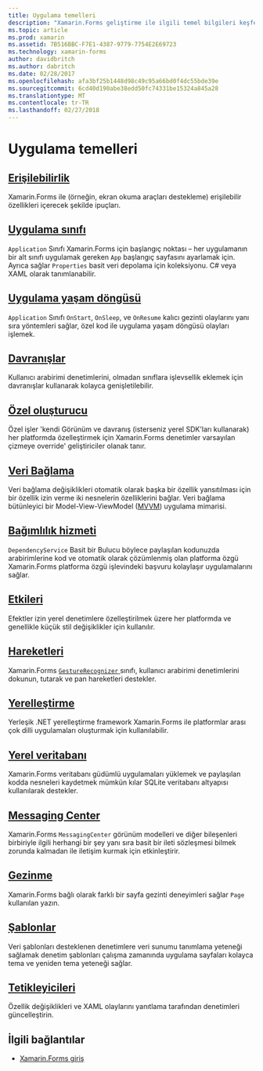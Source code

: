 ```yaml
---
title: Uygulama temelleri
description: "Xamarin.Forms geliştirme ile ilgili temel bilgileri keşfetme"
ms.topic: article
ms.prod: xamarin
ms.assetid: 7B516BBC-F7E1-4387-9779-7754E2E69723
ms.technology: xamarin-forms
author: davidbritch
ms.author: dabritch
ms.date: 02/28/2017
ms.openlocfilehash: afa3bf25b1448d98c49c95a66bd0f4dc55bde39e
ms.sourcegitcommit: 6cd40d190abe38edd50fc74331be15324a845a28
ms.translationtype: MT
ms.contentlocale: tr-TR
ms.lasthandoff: 02/27/2018
---
```

# <a name="application-fundamentals"></a>Uygulama temelleri

## <a name="accessibilityaccessibilityindexmd"></a>[Erişilebilirlik](accessibility/index.md)

Xamarin.Forms ile (örneğin, ekran okuma araçları destekleme) erişilebilir özellikleri içerecek şekilde ipuçları.

## <a name="app-classapplication-classmd"></a>[Uygulama sınıfı](application-class.md)

`Application` Sınıfı Xamarin.Forms için başlangıç noktası – her uygulamanın bir alt sınıfı uygulamak gereken `App` başlangıç sayfasını ayarlamak için. Ayrıca sağlar `Properties` basit veri depolama için koleksiyonu. C# veya XAML olarak tanımlanabilir.

## <a name="app-lifecycleapp-lifecyclemd"></a>[Uygulama yaşam döngüsü](app-lifecycle.md)

`Application` Sınıfı `OnStart`, `OnSleep`, ve `OnResume` kalıcı gezinti olaylarını yanı sıra yöntemleri sağlar, özel kod ile uygulama yaşam döngüsü olayları işlemek.

## <a name="behaviorsbehaviorsindexmd"></a>[Davranışlar](behaviors/index.md)

Kullanıcı arabirimi denetimlerini, olmadan sınıflara işlevsellik eklemek için davranışlar kullanarak kolayca genişletilebilir.

## <a name="custom-rendererscustom-rendererindexmd"></a>[Özel oluşturucu](custom-renderer/index.md)

Özel işler 'kendi Görünüm ve davranış (isterseniz yerel SDK'ları kullanarak) her platformda özelleştirmek için Xamarin.Forms denetimler varsayılan çizmeye override' geliştiriciler olanak tanır.

## <a name="data-bindingdata-bindingindexmd"></a>[Veri Bağlama](data-binding/index.md)

Veri bağlama değişiklikleri otomatik olarak başka bir özellik yansıtılması için bir özellik izin verme iki nesnelerin özelliklerini bağlar. Veri bağlama bütünleyici bir Model-View-ViewModel ([MVVM](~/xamarin-forms/enterprise-application-patterns/mvvm.md)) uygulama mimarisi.

## <a name="dependency-servicedependency-serviceindexmd"></a>[Bağımlılık hizmeti](dependency-service/index.md)

`DependencyService` Basit bir Bulucu böylece paylaşılan kodunuzda arabirimlerine kod ve otomatik olarak çözümlenmiş olan platforma özgü Xamarin.Forms platforma özgü işlevindeki başvuru kolaylaşır uygulamalarını sağlar.

## <a name="effectseffectsindexmd"></a>[Etkileri](effects/index.md)

Efektler izin yerel denetimlere özelleştirilmek üzere her platformda ve genellikle küçük stil değişiklikler için kullanılır.

## <a name="gesturesgesturesindexmd"></a>[Hareketleri](gestures/index.md)

Xamarin.Forms [ `GestureRecognizer` ](https://developer.xamarin.com/api/type/Xamarin.Forms.GestureRecognizer/) sınıfı, kullanıcı arabirimi denetimlerini dokunun, tutarak ve pan hareketleri destekler.

## <a name="localizationlocalizationmd"></a>[Yerelleştirme](localization.md)

Yerleşik .NET yerelleştirme framework Xamarin.Forms ile platformlar arası çok dilli uygulamaları oluşturmak için kullanılabilir.

## <a name="local-databasesdatabasesmd"></a>[Yerel veritabanı](databases.md)

Xamarin.Forms veritabanı güdümlü uygulamaları yüklemek ve paylaşılan kodda nesneleri kaydetmek mümkün kılar SQLite veritabanı altyapısı kullanılarak destekler.

## <a name="messaging-centermessaging-centermd"></a>[Messaging Center](messaging-center.md)

Xamarin.Forms `MessagingCenter` görünüm modelleri ve diğer bileşenleri birbiriyle ilgili herhangi bir şey yanı sıra basit bir ileti sözleşmesi bilmek zorunda kalmadan ile iletişim kurmak için etkinleştirir.

## <a name="navigationnavigationindexmd"></a>[Gezinme](navigation/index.md)

Xamarin.Forms bağlı olarak farklı bir sayfa gezinti deneyimleri sağlar `Page` kullanılan yazın.

## <a name="templatestemplatesindexmd"></a>[Şablonlar](templates/index.md)

Veri şablonları desteklenen denetimlere veri sunumu tanımlama yeteneği sağlamak denetim şablonları çalışma zamanında uygulama sayfaları kolayca tema ve yeniden tema yeteneği sağlar.

## <a name="triggerstriggersmd"></a>[Tetikleyicileri](triggers.md)

Özellik değişiklikleri ve XAML olaylarını yanıtlama tarafından denetimleri güncelleştirin.


## <a name="related-links"></a>İlgili bağlantılar

- [Xamarin.Forms giriş](~/xamarin-forms/get-started/introduction-to-xamarin-forms.md)
